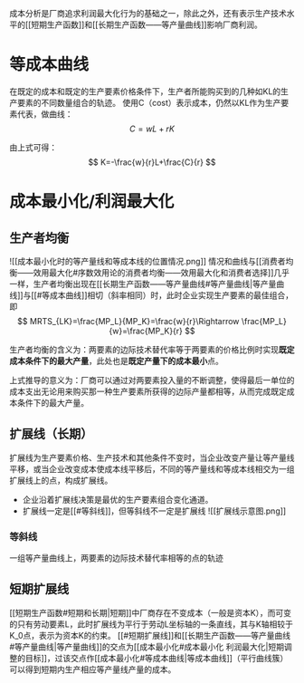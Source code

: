 成本分析是厂商追求利润最大化行为的基础之一，除此之外，还有表示生产技术水平的[[短期生产函数]]和[[长期生产函数——等产量曲线]]影响厂商利润。

# 等成本曲线
在既定的成本和既定的生产要素价格条件下，生产者所能购买到的几种如KL的生产要素的不同数量组合的轨迹。
使用C（cost）表示成本，仍然以KL作为生产要素代表，做曲线：
$$
C=wL+rK
$$

由上式可得：
$$
K=-\frac{w}{r}L+\frac{C}{r}
$$

# 成本最小化/利润最大化

## 生产者均衡
![[成本最小化时的等产量线和等成本线的位置情况.png]]
情况和曲线与[[消费者均衡——效用最大化#序数效用论的消费者均衡——效用最大化和消费者选择]]几乎一样，生产者均衡出现在[[长期生产函数——等产量曲线#等产量曲线|等产量曲线]]与[[#等成本曲线]]相切（斜率相同）时，此时企业实现生产要素的最佳组合，即
$$
MRTS_{LK}=\frac{MP_L}{MP_K}=\frac{w}{r}\Rightarrow \frac{MP_L}{w}=\frac{MP_K}{r}
$$

生产者均衡的含义为：两要素的边际技术替代率等于两要素的价格比例时实现**既定成本条件下的最大产量**，此处也是**既定产量下的成本最小**点。

上式推导的意义为：厂商可以通过对两要素投入量的不断调整，使得最后一单位的成本支出无论用来购买那一种生产要素所获得的边际产量都相等，从而完成既定成本条件下的最大产量。

## 扩展线（长期）
扩展线为生产要素价格、生产技术和其他条件不变时，当企业改变产量让等产量线平移，或当企业改变成本使成本线平移后，不同的等产量线和等成本线相交为一组扩展线上的点，构成扩展线。
- 企业沿着扩展线决策是最优的生产要素组合变化通道。
- 扩展线一定是[[#等斜线]]，但等斜线不一定是扩展线
![[扩展线示意图.png]]

### 等斜线
一组等产量曲线上，两要素的边际技术替代率相等的点的轨迹

## 短期扩展线
[[短期生产函数#短期和长期|短期]]中厂商存在不变成本（一般是资本K），而可变的只有劳动要素L，此时扩展线为平行于劳动L坐标轴的一条直线，其与K轴相较于K_0点，表示为资本K的约束。
[[#短期扩展线]]和[[长期生产函数——等产量曲线#等产量曲线|等产量曲线]]的交点为[[成本最小化#成本最小化 利润最大化|短期调整的目标]]，过该交点作[[成本最小化#等成本曲线|等成本曲线]]（平行曲线簇）可以得到短期内生产相应等产量线产量的成本。